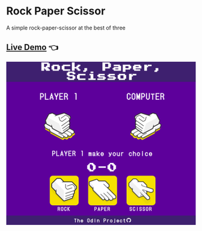 # Rock Paper Scissor

A simple rock-paper-scissor at the best of three

## [Live Demo](https://desa-rock-paper-scissor.netlify.app/) :point_left:

![screenshot](./screenshot.png)

